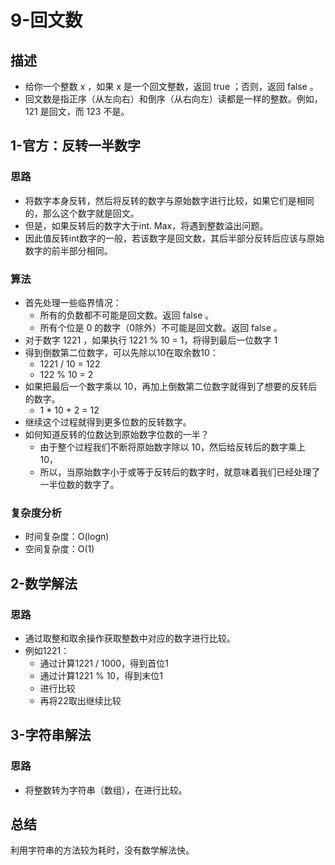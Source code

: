 # 9-回文数

## 描述

- 给你一个整数 x ，如果 x 是一个回文整数，返回 true ；否则，返回 false 。
- 回文数是指正序（从左向右）和倒序（从右向左）读都是一样的整数。例如，121 是回文，而 123 不是。

## 1-官方：反转一半数字

### 思路

- 将数字本身反转，然后将反转的数字与原始数字进行比较，如果它们是相同的，那么这个数字就是回文。
- 但是，如果反转后的数字大于int. Max，将遇到整数溢出问题。
- 因此值反转int数字的一般，若该数字是回文数，其后半部分反转后应该与原始数字的前半部分相同。

### 算法

- 首先处理一些临界情况：
  - 所有的负数都不可能是回文数。返回 false 。
  - 所有个位是 0 的数字（0除外）不可能是回文数。返回 false 。
- 对于数字 1221 ，如果执行 1221 % 10 = 1，将得到最后一位数字 1
- 得到倒数第二位数字，可以先除以10在取余数10：
  - 1221 / 10 = 122
  - 122 % 10 = 2
- 如果把最后一个数字乘以 10，再加上倒数第二位数字就得到了想要的反转后的数字。
  - 1 * 10 + 2 = 12
- 继续这个过程就得到更多位数的反转数字。
- 如何知道反转的位数达到原始数字位数的一半？
  - 由于整个过程我们不断将原始数字除以 10，然后给反转后的数字乘上 10，
  - 所以，当原始数字小于或等于反转后的数字时，就意味着我们已经处理了一半位数的数字了。

### 复杂度分析

- 时间复杂度：O(logn)
- 空间复杂度：O(1)

## 2-数学解法

### 思路

- 通过取整和取余操作获取整数中对应的数字进行比较。
- 例如1221：
  - 通过计算1221 / 1000，得到首位1
  - 通过计算1221 % 10，得到末位1
  - 进行比较
  - 再将22取出继续比较

## 3-字符串解法

### 思路

- 将整数转为字符串（数组），在进行比较。

## 总结

利用字符串的方法较为耗时，没有数学解法快。

